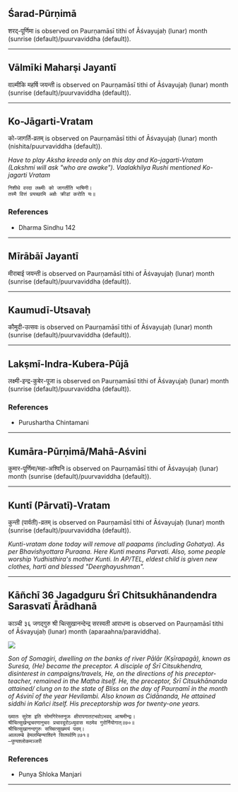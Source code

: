## Śarad-Pūrṇimā
शरद्-पूर्णिमा is observed on Paurṇamāsī tithi of Āśvayujaḥ (lunar) month (sunrise (default)/puurvaviddha (default)).



---
## Vālmīki Maharṣi Jayantī
वाल्मीकि महर्षि जयन्ती is observed on Paurṇamāsī tithi of Āśvayujaḥ (lunar) month (sunrise (default)/puurvaviddha (default)).



---
## Ko-Jāgarti-Vratam
को-जागर्ति-व्रतम् is observed on Paurṇamāsī tithi of Āśvayujaḥ (lunar) month (nishita/puurvaviddha (default)).

_Have to play Aksha kreeda only on this day and Ko-jagarti-Vratam (Lakshmi will ask "who are awake"). Vaalakhilya Rushi mentioned Ko-jagarti Vratam_

```
निशीथे वरदा लक्ष्मीः को जागर्तीति भाषिणी।
तस्मै वित्तं प्रयच्छामि अक्षैः क्रीडां करोति यः॥
```
### References
* Dharma Sindhu 142


---
## Mīrābāī Jayantī
मीराबाई जयन्ती is observed on Paurṇamāsī tithi of Āśvayujaḥ (lunar) month (sunrise (default)/puurvaviddha (default)).



---
## Kaumudī-Utsavaḥ
कौमुदी-उत्सवः is observed on Paurṇamāsī tithi of Āśvayujaḥ (lunar) month (sunrise (default)/puurvaviddha (default)).



---
## Lakṣmī-Indra-Kubera-Pūjā
लक्ष्मी-इन्द्र-कुबेर-पूजा is observed on Paurṇamāsī tithi of Āśvayujaḥ (lunar) month (sunrise (default)/puurvaviddha (default)).


### References
* Purushartha Chintamani


---
## Kumāra-Pūrṇimā/Mahā-Aśvini
कुमार-पूर्णिमा/महा-अश्विनि is observed on Paurṇamāsī tithi of Āśvayujaḥ (lunar) month (sunrise (default)/puurvaviddha (default)).



---
## Kuntī (Pārvatī)-Vratam
कुन्ती (पार्वती)-व्रतम् is observed on Paurṇamāsī tithi of Āśvayujaḥ (lunar) month (sunrise (default)/puurvaviddha (default)).

_Kunti-vratam done today will remove all paapams (including Gohatya). As per Bhavishyottara Puraana. Here Kunti means Parvati. Also, some people worship Yudhisthira's mother Kunti. In AP/TEL, eldest child is given new clothes, harti and blessed "Deerghayushman"._

---
## Kāñchī 36 Jagadguru Śrī Chitsukhānandendra Sarasvatī Ārādhanā
काञ्ची ३६ जगद्गुरु श्री चित्सुखानन्देन्द्र सरस्वती आराधना is observed on Paurṇamāsī tithi of Āśvayujaḥ (lunar) month (aparaahna/paraviddha).

![](https://github.com/sanskrit-coders/adyatithi/blob/master/images/kanchi-jagadgurus/jagadguru-36.jpg)

_Son of Somagiri, dwelling on the banks of river Pālār (Kṣīrapagā), known as Sureśa, (He) became the preceptor. A disciple of Śrī Citsukhendra, disinterest in campaigns/travels, He, on the directions of his preceptor-teacher, remained in the Maṭha itself. He, the preceptor, Śrī Citsukhānanda attained/ clung on to the state of Bliss on the day of Paurṇamī in the month of Aśvinī of the year Hevilambi. Also known as Cidānanda, He attained siddhi in Kañci itself. His preceptorship was for twenty-one years._

```
ख्यातः सुरेश इति सोमगिरेस्तनूजः क्षीरापगातटभवोऽभवद् आश्रमीन्द्रः।
श्रीचित्सुखेन्द्रचरणानुचरः प्रचारदूरोऽध्युवास मठमेव गुरोर्नियोगात्॥७०॥
श्रीचित्सुखानन्दगुरुः सच्चित्सुखमयं पदम्।
आललम्बे हेमलम्बिन्याश्विने सितपर्वणि॥७१॥
—पुण्यश्लोकमञ्जरी
```
### References
* Punya Shloka Manjari


---
